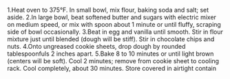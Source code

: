 1.Heat oven to 375°F. In small bowl, mix flour, baking soda and salt; set aside.
2.In large bowl, beat softened butter and sugars with electric mixer on medium speed, or mix with spoon about 1 minute or until fluffy, scraping side of bowl occasionally.
3.Beat in egg and vanilla until smooth. Stir in flour mixture just until blended (dough will be stiff). Stir in chocolate chips and nuts.
4.Onto ungreased cookie sheets, drop dough by rounded tablespoonfuls 2 inches apart.
5.Bake 8 to 10 minutes or until light brown (centers will be soft). Cool 2 minutes; remove from cookie sheet to cooling rack. Cool completely, about 30 minutes. Store covered in airtight contain
